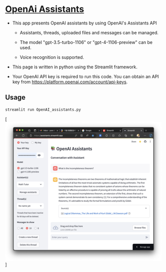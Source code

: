 # [OpenAi Assistants](https://assistants.streamlit.app/)

* This app presents OpenAI assistants by using OpenAI's Assistants API
  
  - Assistants, threads, uploaded files and messages can be managed.

  - The model "gpt-3.5-turbo-1106" or "gpt-4-1106-preview" can be used.

  - Voice recognition is supported.

* This page is written in python using the Streamlit framework.

* Your OpenAI API key is required to run this code. You can obtain an API key
  from https://platform.openai.com/account/api-keys.

## Usage
```python
streamlit run OpenAI_assistants.py
```
[![Exploring the App: A Visual Guide](files/Streamlit_Assistants_App.png)]

